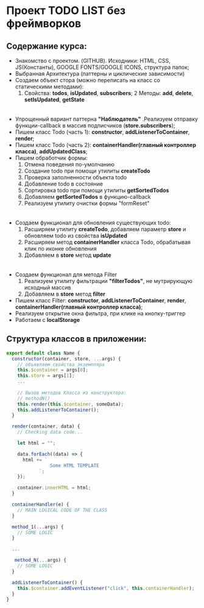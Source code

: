 # Проект TODO LIST без фреймворков

## Содержание курса:
+ Знакомство c проектом. (GITHUB). Исходники: HTML, СSS, JS(Константы), GOOGLE FONTS/GOOGLE ICONS, cтруктура папок;
+ Выбранная Архитектура (паттерны и циклические зависимости)
+ Создаем объект стора (можно переписать на класс со статическими методами):
    1. Свойства: **todos**, **isUpdated**, **subscribers**;
    2  Методы: **add**, **delete**, **setIsUpdated**, **getState**
    <br>
    <br>
+ Упрощенный вариант паттерна **"Наблюдатель"** .Реализуем отправку функции-callback в массив подписчиков (****store**.subscribers**);
+ Пишем класс Todo (часть 1): **constructor**, **addListenerToContainer**, **render**;
+ Пишем класс Todo (часть 2): **containerHandler(главный контроллер класса)**, **addUpdatedClass**;
+ Пишем обработчик формы: 
    1. Отмена поведения по-умолчанию
    2. Создание todo при помощи утилиты **createTodo**
    3. Проверка заполненности объекта todo
    4. Добавление todo в состояние
    5. Сортировка todo при помощи утилиты **getSortedTodos**
    6. Добавляем **getSortedTodos** в функцию-callback
    7. Реализуем утилиту очистки формы "formReset"
    <br>
    <br>    
+ Создаем функционал для обновления существующих todo:
    1. Расширяем утилиту **createTodo**, добавляем параметр **store** и обновляем todo из свойства **isUpdated**
    2. Расширяем метод **containerHandler** класса Todo, обрабатывая клик по иконке обновления
    3. Добавляем в **store** метод **update**
    <br>
    <br>
+ Создаем функционал для метода Filter
    1. Реализуем утилиту фильтрации **"filterTodos"**, не мутрирующую исходный массив
    2. Добавляем в **store** метод **filter**     
+ Пишем класс Filter: **constructor**, **addListenerToContainer**, **render**, **containerHandler(главный контроллер класса)**;
+ Реализуем открытие окна фильтра, при клике на кнопку-триггер
+ Работаем с **localStorage**

## Структура классов в приложении:

```javascript
export default class Name {
  constructor(container, store, ...args) {
    // объявляем свойства экземпляра
    this.$container = args[0];
    this.store = args[1];
    ...    
   
    // Вызов методов Класса из конструктора:
    // methodN()
    this.render(this.$container, someData);
    this.addListenerToContainer();
  }

  render(container, data) {
    // Checking data code...

    let html = "";

    data.forEach((data) => {
      html += `
                Some HTML TEMPLATE         
            `;
    });

    container.innerHTML = html;
  }

  containerHandler(e) {
    // MAIN LOGICAL CODE OF THE CLASS
  }

  method_1(...args) {
    // SOME LOGIC
  }

  ...   

   method_N(...args) {
    // SOME LOGIC
  }

  addListenerToContainer() {
    this.$container.addEventListener("click", this.containerHandler);
  }
}
```